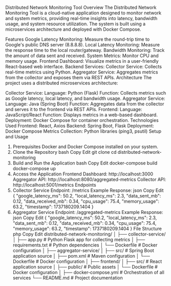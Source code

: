 Distributed Network Monitoring Tool
Overview
The Distributed Network Monitoring Tool is a cloud-native application designed to monitor network and system metrics, providing real-time insights into latency, bandwidth usage, and system resource utilization. The system is built using a microservices architecture and deployed with Docker Compose.

Features
Google Latency Monitoring: Measure the round-trip time to Google's public DNS server (8.8.8.8).
Local Latency Monitoring: Measure the response time to the local router/gateway.
Bandwidth Monitoring: Track the amount of data sent and received.
System Metrics: Monitor CPU and memory usage.
Frontend Dashboard: Visualize metrics in a user-friendly React-based web interface.
Backend Services:
Collector Service: Collects real-time metrics using Python.
Aggregator Service: Aggregates metrics from the collector and exposes them via REST APIs.
Architecture
The project uses a distributed microservices architecture:

Collector Service:
Language: Python (Flask)
Function: Collects metrics such as Google latency, local latency, and bandwidth usage.
Aggregator Service:
Language: Java (Spring Boot)
Function: Aggregates data from the collector and serves it to the frontend via REST APIs.
Frontend:
Language: JavaScript/React
Function: Displays metrics in a web-based dashboard.
Deployment:
Docker Compose for container orchestration.
Technologies Used
Frontend: React, Axios
Backend: Spring Boot, Flask
Deployment: Docker Compose
Metrics Collection: Python libraries (ping3, psutil)
Setup and Usage
1. Prerequisites
Docker and Docker Compose installed on your system.
2. Clone the Repository
bash
Copy
Edit
git clone <repository-url>
cd distributed-network-monitoring
3. Build and Run the Application
bash
Copy
Edit
docker-compose build
docker-compose up
4. Access the Application
Frontend Dashboard: http://localhost:3000
Aggregator API: http://localhost:8080/aggregated-metrics
Collector API: http://localhost:5001/metrics
Endpoints
1. Collector Service
Endpoint: /metrics
Example Response:
json
Copy
Edit
{
    "google_latency_ms": 50.2,
    "local_latency_ms": 2.3,
    "data_sent_mb": 0.12,
    "data_received_mb": 0.34,
    "cpu_usage": 75.4,
    "memory_usage": 63.2,
    "timestamp": 1737180209.1404
}
2. Aggregator Service
Endpoint: /aggregated-metrics
Example Response:
json
Copy
Edit
{
    "google_latency_ms": 50.2,
    "local_latency_ms": 2.3,
    "data_sent_mb": 0.12,
    "data_received_mb": 0.34,
    "cpu_usage": 75.4,
    "memory_usage": 63.2,
    "timestamp": 1737180209.1404
}
File Structure
php
Copy
Edit
distributed-network-monitoring/
│
├── collector-service/
│   ├── app.py                   # Python Flask app for collecting metrics
│   ├── requirements.txt         # Python dependencies
│   └── Dockerfile               # Docker configuration
│
├── aggregator-service/
│   ├── src/                     # Spring Boot application source
│   ├── pom.xml                  # Maven configuration
│   └── Dockerfile               # Docker configuration
│
├── frontend/
│   ├── src/                     # React application source
│   ├── public/                  # Public assets
│   └── Dockerfile               # Docker configuration
│
├── docker-compose.yml           # Orchestration of all services
└── README.md                    # Project documentation
